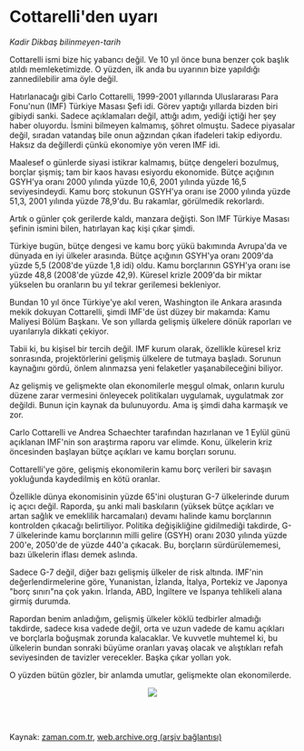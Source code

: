 # Cottarelli'den uyarı

*Kadir Dikbaş bilinmeyen-tarih*

<td class="news-spot">
<p>Cottarelli ismi bize hiç yabancı değil. Ve 10 yıl önce buna benzer çok başlık atıldı memleketimizde. O yüzden, ilk anda bu uyarının bize yapıldığı zannedilebilir ama öyle değil.</p>
<p><p>Hatırlanacağı gibi Carlo Cottarelli, 1999-2001 yıllarında Uluslararası Para Fonu'nun (IMF) Türkiye Masası Şefi idi. Görev yaptığı yıllarda bizden biri gibiydi sanki. Sadece açıklamaları değil, attığı adım, yediği içtiği her şey haber oluyordu. İsmini bilmeyen kalmamış, şöhret olmuştu. Sadece piyasalar değil, sıradan vatandaş bile onun ağzından çıkan ifadeleri takip ediyordu. Haksız da değillerdi çünkü ekonomiye yön veren IMF idi.
<p> Maalesef o günlerde siyasi istikrar kalmamış, bütçe dengeleri bozulmuş, borçlar şişmiş; tam bir kaos havası esiyordu ekonomide. Bütçe açığının GSYH'ya oranı 2000 yılında yüzde 10,6, 2001 yılında yüzde 16,5 seviyesindeydi. Kamu borç stokunun GSYH'ya oranı ise 2000 yılında yüzde 51,3, 2001 yılında yüzde 78,9'du. Bu rakamlar, görülmedik rekorlardı.
<p> Artık o günler çok gerilerde kaldı, manzara değişti. Son IMF Türkiye Masası şefinin ismini bilen, hatırlayan kaç kişi çıkar şimdi.
<p> Türkiye bugün, bütçe dengesi ve kamu borç yükü bakımında Avrupa'da ve dünyada en iyi ülkeler arasında. Bütçe açığının GSYH'ya oranı 2009'da yüzde 5,5 (2008'de yüzde 1,8 idi) oldu. Kamu borçlarının GSYH'ya oranı ise yüzde 48,8 (2008'de yüzde 42,9). Küresel krizle 2009'da bir miktar yükselen bu oranların bu yıl tekrar gerilemesi bekleniyor.
<p> Bundan 10 yıl önce Türkiye'ye akıl veren, Washington ile Ankara arasında mekik dokuyan Cottarelli, şimdi IMF'de üst düzey bir makamda: Kamu Maliyesi Bölüm Başkanı. Ve son yıllarda gelişmiş ülkelere dönük raporları ve uyarılarıyla dikkati çekiyor.
<p> Tabii ki, bu kişisel bir tercih değil. IMF kurum olarak, özellikle küresel kriz sonrasında, projektörlerini gelişmiş ülkelere de tutmaya başladı. Sorunun kaynağını gördü, önlem alınmazsa yeni felaketler yaşanabileceğini biliyor.
<p> Az gelişmiş ve gelişmekte olan ekonomilerle meşgul olmak, onların kurulu düzene zarar vermesini önleyecek politikaları uygulamak, uygulatmak zor değildi. Bunun için kaynak da bulunuyordu. Ama iş şimdi daha karmaşık ve zor. 
<p> Carlo Cottarelli ve Andrea Schaechter tarafından hazırlanan ve 1 Eylül günü açıklanan IMF'nin son araştırma raporu var elimde. Konu, ülkelerin kriz öncesinden başlayan bütçe açıkları ve kamu borçları sorunu.
<p> Cottarelli'ye göre, gelişmiş ekonomilerin kamu borç verileri bir savaşın yokluğunda kaydedilmiş en kötü oranlar.
<p> Özellikle dünya ekonomisinin yüzde 65'ini oluşturan G-7 ülkelerinde durum iç açıcı değil. Raporda, şu anki mali baskıların (yüksek bütçe açıkları ve artan sağlık ve emeklilik harcamaları) devamı halinde kamu borçlarının kontrolden çıkacağı belirtiliyor. Politika değişikliğine gidilmediği takdirde, G-7 ülkelerinde kamu borçlarının milli gelire (GSYH) oranı 2030 yılında yüzde 200'e, 2050'de de yüzde 440'a çıkacak. Bu, borçların sürdürülememesi, bazı ülkelerin iflası demek aslında.
<p> Sadece G-7 değil, diğer bazı gelişmiş ülkeler de risk altında. IMF'nin değerlendirmelerine göre, Yunanistan, İzlanda, İtalya, Portekiz ve Japonya "borç sınırı"na çok yakın. İrlanda, ABD, İngiltere ve İspanya tehlikeli alana girmiş durumda.
<p> Rapordan benim anladığım, gelişmiş ülkeler köklü tedbirler almadığı takdirde, sadece kısa vadede değil, orta ve uzun vadede de kamu açıkları ve borçlarla boğuşmak zorunda kalacaklar. Ve kuvvetle muhtemel ki, bu ülkelerin bundan sonraki büyüme oranları yavaş olacak ve alıştıkları refah seviyesinden de tavizler verecekler. Başka çıkar yolları yok.
<p> O yüzden bütün gözler, bir anlamda umutlar, gelişmekte olan ekonomilerde. 
<p>
<p align="center"><img border="0" src="http://web.archive.org/web/20101107073824im_/http://medya.zaman.com.tr/2010/09/07/kadir.png"/>
</p>
<p></p>

<p><br/> </p></p></p></p></p></p></p></p></p></p></p></p></p></p></p></p></td>

Kaynak: [zaman.com.tr](http://zaman.com.tr/yazar.do?yazino=1024787), [web.archive.org (arşiv bağlantısı)](http://web.archive.org/web/20101107073824/http://www.zaman.com.tr:80/yazar.do?yazino=1024787)
